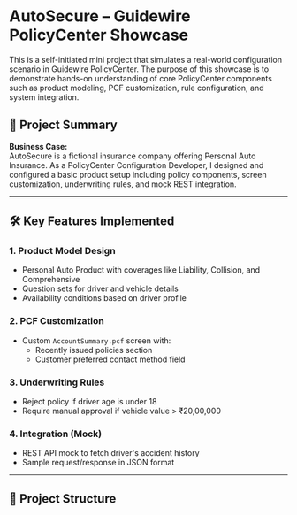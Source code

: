 # AutoSecure – Guidewire PolicyCenter Showcase

This is a self-initiated mini project that simulates a real-world configuration scenario in Guidewire PolicyCenter. The purpose of this showcase is to demonstrate hands-on understanding of core PolicyCenter components such as product modeling, PCF customization, rule configuration, and system integration.

## 📘 Project Summary

**Business Case:**  
AutoSecure is a fictional insurance company offering Personal Auto Insurance. As a PolicyCenter Configuration Developer, I designed and configured a basic product setup including policy components, screen customization, underwriting rules, and mock REST integration.

---

## 🛠️ Key Features Implemented

### 1. Product Model Design
- Personal Auto Product with coverages like Liability, Collision, and Comprehensive
- Question sets for driver and vehicle details
- Availability conditions based on driver profile

### 2. PCF Customization
- Custom `AccountSummary.pcf` screen with:
  - Recently issued policies section
  - Customer preferred contact method field

### 3. Underwriting Rules
- Reject policy if driver age is under 18
- Require manual approval if vehicle value > ₹20,00,000

### 4. Integration (Mock)
- REST API mock to fetch driver's accident history
- Sample request/response in JSON format

---

## 📂 Project Structure

